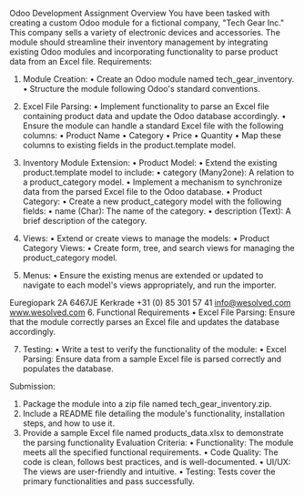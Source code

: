 Odoo Development Assignment
Overview
You have been tasked with creating a custom Odoo module for a fictional company,
"Tech Gear Inc." This company sells a variety of electronic devices and accessories.
The module should streamline their inventory management by integrating existing
Odoo modules and incorporating functionality to parse product data from an Excel
file.
Requirements:
1. Module Creation:
• Create an Odoo module named tech_gear_inventory.
• Structure the module following Odoo's standard conventions.
2. Excel File Parsing:
• Implement functionality to parse an Excel file containing product data and
update the Odoo database accordingly.
• Ensure the module can handle a standard Excel file with the following
columns:
• Product Name
• Category
• Price
• Quantity
• Map these columns to existing fields in the product.template model.
3. Inventory Module Extension:
• Product Model:
• Extend the existing product.template model to include:
• category (Many2one): A relation to a product_category model.
• Implement a mechanism to synchronize data from the parsed Excel file
to the Odoo database.
• Product Category:
• Create a new product_category model with the following fields:
• name (Char): The name of the category.
• description (Text): A brief description of the category.

4. Views:
• Extend or create views to manage the models:
• Product Category Views:
• Create form, tree, and search views for managing the
product_category model.

5. Menus:
• Ensure the existing menus are extended or updated to navigate to each
model's views appropriately, and run the importer.

Euregiopark 2A 6467JE Kerkrade +31 (0) 85 301 57 41 info@wesolved.com www.wesolved.com
6. Functional Requirements
• Excel File Parsing: Ensure that the module correctly parses
an Excel file and updates the database accordingly.

7. Testing:
• Write a test to verify the functionality of the module:
• Excel Parsing: Ensure data from a sample Excel file is parsed correctly
and populates the database.

Submission:
1. Package the module into a zip file named tech_gear_inventory.zip.
2. Include a README file detailing the module's functionality, installation steps, and how
to use it.
3. Provide a sample Excel file named products_data.xlsx to demonstrate the parsing
functionality
Evaluation Criteria:
• Functionality: The module meets all the specified functional requirements.
• Code Quality: The code is clean, follows best practices, and is well-documented.
• UI/UX: The views are user-friendly and intuitive.
• Testing: Tests cover the primary functionalities and pass successfully.
